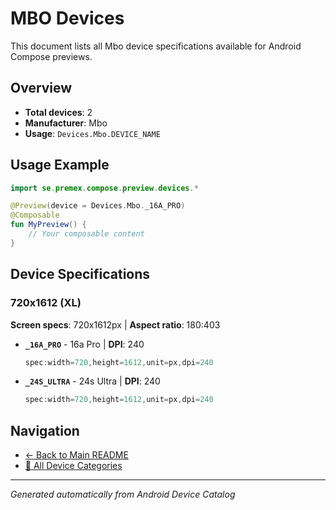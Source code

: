 # MBO Devices

This document lists all Mbo device specifications available for Android Compose previews.

## Overview

- **Total devices**: 2
- **Manufacturer**: Mbo
- **Usage**: `Devices.Mbo.DEVICE_NAME`

## Usage Example

```kotlin
import se.premex.compose.preview.devices.*

@Preview(device = Devices.Mbo._16A_PRO)
@Composable
fun MyPreview() {
    // Your composable content
}
```

## Device Specifications

### 720x1612 (XL)

**Screen specs**: 720x1612px | **Aspect ratio**: 180:403

- **`_16A_PRO`** -  16a Pro | **DPI**: 240
  ```kotlin
  spec:width=720,height=1612,unit=px,dpi=240
  ```

- **`_24S_ULTRA`** -  24s Ultra | **DPI**: 240
  ```kotlin
  spec:width=720,height=1612,unit=px,dpi=240
  ```

## Navigation

- [← Back to Main README](../../README.md)
- [📱 All Device Categories](../README.md)

---
*Generated automatically from Android Device Catalog*
